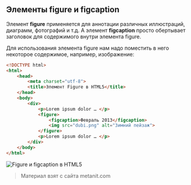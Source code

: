 ## Элементы figure и figcaption

Элемент **figure** применяется для аннотации различных иллюстраций, диаграмм, фотографий и т.д. А элемент **figcaption** просто обертывает заголовок для содержимого внутри элемента figure.

Для использования элемента figure нам надо поместить в него некоторое содержимое, например, изображение:

```html
<!DOCTYPE html>
<html>
    <head>
        <meta charset="utf-8">
        <title>Элемент Figure в HTML5</title>
    </head>
    <body>
        <div>
            <p>Lorem ipsum dolor … </p>
            <figure>
                <figcaption>Февраль 2013</figcaption>
                <img src="dubi.png" alt="Зимний пейзаж">
            </figure>
            <p>Lorem ipsum dolor … </p>
        </div>    
    </body>
</html>
```

![Figure и figcaption в HTML5](https://metanit.com/web/html5/pics/1.34.png)


> Материал взят с сайта metanit.com